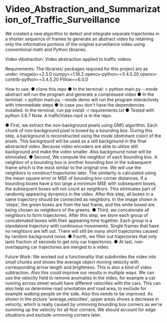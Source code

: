 # Video_Abstraction_and_Summarization_of_Traffic_Surveillance
We created a new algorithm to detect and integrate separate trajectories in a shorter sequence of frames to generate an abstract video by retaining only the informative portions of the original surveillance video using conventional math and Python libraries.

Video-Abstraction:
Video abstraction applied to traffic videos

Requirements:
The libraries/ packages required for this project are as under:
imageio==2.5.0
numpy==1.16.2
opencv-python==3.4.5.20
opencv-contrib-python==3.4.5.20
Pillow==6.0.0

How to use:
● clone this repo
● In the terminal: > python main.py --mode abstract will run the program and
generate a compressed video
● In the terminal: > python main.py --mode demo will run the program interactively
with intermediate steps
● In case you don't have the dependencies installed. In the terminal, run pip
install -r requirements.txt
● Tested with python 3.6.7
Note: A trafficVideo.mp4 is in the repo.


● First, we extract the non-background pixels using GMG algorithm. Each chunk of
non-background pixel is boxed by a bounding box.
During this step, a background is reconstructed using the mode (dominant color) of the
pixels. This background will be used as a still background in the final abstracted video.
Because video encoders are able to utilize still background and make the video smaller.
Also background noise will be eliminated.
● Second, We compute the neighbor of each bounding box. A neighbor of a
bounding box is another bounding box in the subsequent frame which is the most
similar to the original one. We will use the neighbors to construct trajectories
later.
The similarity is calculated using the mean square error or MSE of bounding box corner
distances. If a bounding boxes have a too large a minimum MSE with subsequent
boxes, the subsequent boxes will not count as neighbors. This eliminates part of
randomly appearing dynamics in the video. After this step, all boxes in a same trajectory
should be connected as neighbors.
In the image shown in 'steps', the green boxes are from the last frame, and the white
boxed are being chosen as neighbors of the greens.
● Third, we concatenate all neighbors to form trajectories.
After this step, we store each group of concatenated boxes with their appearing time
together. Each group is a standalone trajectory with continuous movements. Single
frames that have no neighbors are left out. There will still be many short trajectories
caused by random background noise.
● Fourth, we filter out trajectories that only lasts fraction of seconds to get only car
trajectories.
● At last, non-overlapping car trajectories are merged to a video.


Future Work:
We worked out a functionality that subdivides the video into small chunks and shows
the average object moving velocity with corresponding arrow length and brightness.
This is also a kind of video subtraction.
Also this could improve our results in multiple ways. We can use the velocity field to
remove anomalies in the video, for example a cat running across street would have
different velocities with the cars.
This can also help us determine road orientation and road area, to exclude for example
walking people on the side.
Also this needs to be improved. As shown in the picture 'average_velocities', upper areas shows a decrease in
velocity, which is really caused by unmoving bounding box corners as we're summing
up the velocity for all four corners. We should account for edge situations and exclude
unmoving corners later.
